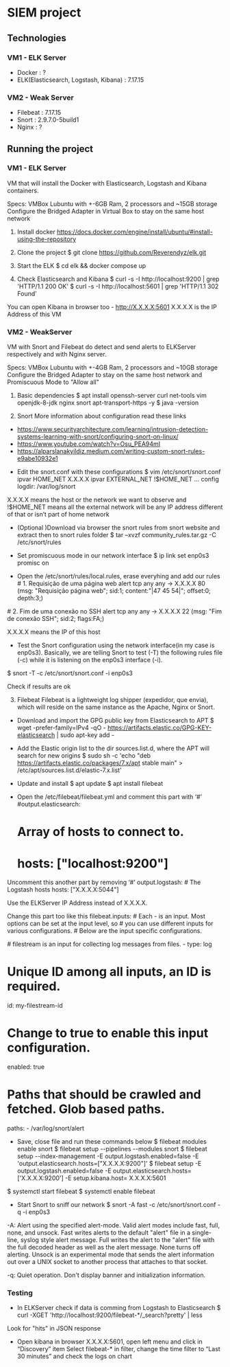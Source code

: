 # SIEM project

## Technologies
### VM1 - ELK Server

- Docker				: ?
- ELK(Elasticsearch, Logstash, Kibana)	: 7.17.15

### VM2 - Weak Server

- Filebeat				: 7.17.15
- Snort					: 2.9.7.0-5build1
- Nginx					: ?


## Running the project
### VM1 - ELK Server 
VM that will install the Docker with Elasticsearch, Logstash and Kibana containers.  

Specs: VMBox Lubuntu with +-6GB Ram, 2 processors and ~15GB storage
Configure the Bridged Adapter in Virtual Box to stay on the same host network

1. Install docker
https://docs.docker.com/engine/install/ubuntu/#install-using-the-repository

2. Clone the project
$ git clone https://github.com/Reverendyz/elk.git

3. Start the ELK
$ cd elk && docker compose up

4. Check Elasticsearch and Kibana
$ curl -s -I http://localhost:9200 | grep 'HTTP/1.1 200 OK'
$ curl -s -I http://localhost:5601 | grep 'HTTP/1.1 302 Found' 

You can open Kibana in browser too - http://X.X.X.X:5601
X.X.X.X is the IP Address of this VM


### VM2 - WeakServer
VM with Snort and Filebeat do detect and send alerts to ELKServer respectively and with Nginx server.

Specs: VMBox Lubuntu with +-4GB Ram, 2 processors and ~10GB storage
Configure the Bridged Adapter to stay on the same host network and Promiscuous Mode to "Allow all"

1. Basic dependencies
$ apt install openssh-server curl net-tools vim openjdk-8-jdk nginx snort apt-transport-https -y
$ java -version

2. Snort
More information about configuration read these links 
- https://www.securityarchitecture.com/learning/intrusion-detection-systems-learning-with-snort/configuring-snort-on-linux/ 
- https://www.youtube.com/watch?v=Osu_PEA94mI 
- https://alparslanakyildiz.medium.com/writing-custom-snort-rules-e9abe10932e1 

+ Edit the snort.conf with these configurations
$ vim /etc/snort/snort.conf
  ipvar HOME_NET X.X.X.X 
  ipvar EXTERNAL_NET !$HOME_NET 
  ...
  config logdir: /var/log/snort


X.X.X.X means the host or the network we want to observe and !$HOME_NET means all the external 
network will be any IP address different of that or isn’t part of home network 

+ (Optional )Download via browser the snort rules from snort website and extract then to snort rules folder 
$ tar –xvzf community_rules.tar.gz -C /etc/snort/rules 

+ Set promiscuous mode in our network interface 
$ ip link set enp0s3 promisc on 
 
+ Open the /etc/snort/rules/local.rules, erase everyhing and add our rules 
\# 1. Requisição de uma página web 
alert tcp any any -> X.X.X.X 80 (msg: "Requisição página web"; sid:1; content:"|47 45 54|"; offset:0; depth:3;) 
 
\# 2. Fim de uma conexão no SSH 
alert tcp any any -> X.X.X.X 22 (msg: "Fim de conexão SSH"; sid:2; flags:FA;) 
 
X.X.X.X means the IP of this host 
 
+ Test the Snort configuration using the network interface(in my case is enp0s3). Basically, we are telling Snort to test (-T) the following rules file (-c) while it is listening on the enp0s3 interface (-i).

$ snort -T -c /etc/snort/snort.conf -i enp0s3 

Check if results are ok 


3. Filebeat
Filebeat is a lightweight log shipper (expedidor, que envia), which will reside on the same instance as the Apache, Nginx or Snort. 

+ Download and import the GPG public key from Elasticsearch to APT 
$ wget -prefer-family=IPv4 -qO - https://artifacts.elastic.co/GPG-KEY-elasticsearch | sudo apt-key add -

+ Add the Elastic origin list to the dir sources.list.d, where the APT will search for new origins 
$ sudo sh -c 'echo "deb https://artifacts.elastic.co/packages/7.x/apt stable main" > /etc/apt/sources.list.d/elastic-7.x.list' 

+ Update and install
$ apt update 
$ apt install filebeat 

+ Open the /etc/filebeat/filebeat.yml and comment this part with ‘#’ 
\#output.elasticsearch: 
    # Array of hosts to connect to. 
    # hosts: ["localhost:9200"] 

Uncomment this another part by removing ‘#’ 
output.logstash: 
\# The Logstash hosts 
hosts: ["X.X.X.X:5044"] 
 
Use the ELKServer IP Address instead of X.X.X.X.  
 
Change this part too like this 
filebeat.inputs: 
\# Each - is an input. Most options can be set at the input level, so 
\# you can use different inputs for various configurations. 
\# Below are the input specific configurations. 
 
\# filestream is an input for collecting log messages from files. 
\- type: log 
 
  # Unique ID among all inputs, an ID is required. 
  id: my-filestream-id 
 
  # Change to true to enable this input configuration. 
  enabled: true 
 
  # Paths that should be crawled and fetched. Glob based paths. 
  paths: 
    - /var/log/snort/alert 
 
+ Save, close file and run these commands below 
$ filebeat modules enable snort 
$ filebeat setup --pipelines --modules snort 
$ filebeat setup --index-management -E output.logstash.enabled=false -E 'output.elasticsearch.hosts=["X.X.X.X:9200"]' 
$ filebeat setup -E output.logstash.enabled=false -E output.elasticsearch.hosts=['X.X.X.X:9200'] -E setup.kibana.host= X.X.X.X:5601 
 
$ systemctl start filebeat 
$ systemctl enable filebeat 

+ Start Snort to sniff our network 
$ snort -A fast -c /etc/snort/snort.conf -q -i enp0s3 
 
\-A:    Alert  using  the  specified  alert-mode.  Valid alert modes include fast, full, none, and unsock.  Fast writes  alerts  to  the  default "alert"  file  in  a  single-line, syslog style alert message.  Full writes the alert to the "alert" file with the full decoded header as well  as  the alert message.  None turns off alerting.  Unsock is an experimental mode that sends the alert information out over  a  UNIX socket to another process that attaches to that socket. 

\-q:  Quiet  operation.   Don't display banner and initialization information. 


### Testing
+ In ELKServer check if data is comming from Logstash to Elasticsearch
$ curl -XGET 'http://localhost:9200/filebeat-\*/\_search?pretty' | less

Look for "hits" in JSON response

+ Open kibana in browser X.X.X.X:5601, open left menu and click in “Discovery” item 
Select filebeat-\* in filter, change the time filter to “Last 30 minutes” and check the logs on chart
